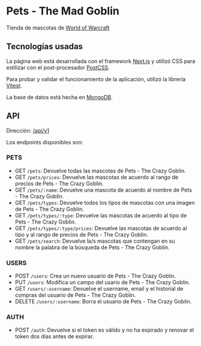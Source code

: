 # Pets - The Mad Goblin

Tienda de mascotas de [World of Warcraft](https://worldofwarcraft.blizzard.com/es-es/)

## Tecnologías usadas

La página web está desarrollada con el framework [Next.js](https://nextjs.org) y utilizó CSS para estilizar con el post-procesador [PostCSS](https://postcss.org).

Para probar y validar el funcionamiento de la aplicación, utilizó la librería [Vitest](https://vitest.dev).

La base de datos está hecha en [MongoDB](https://www.mongodb.com).

## API

Dirección: [/api/v1](/api/v1)

Los endpoints disponibles son:

### PETS

- GET `/pets`: Devuelve todas las mascotas de Pets - The Crazy Goblin.
- GET `/pets/prices`: Devuelve las mascotas de acuerdo al rango de precios de Pets - The Crazy Goblin.
- GET `/pets/:name`: Devuelve una mascota de acuerdo al nombre de Pets - The Crazy Goblin.
- GET `/pets/types`: Devuelve todos los tipos de mascotas con una imagen de Pets - The Crazy Goblin.
- GET `/pets/types/:type`: Devuelve las mascotas de acuerdo al tipo de Pets - The Crazy Goblin.
- GET `/pets/types/:type/prices`: Devuelve las mascotas de acuerdo al tipo y al rango de precios de Pets - The Crazy Goblin.
- GET `/pets/search`: Devuelve la/s mascotas que contengan en su nombre la palabra de la búsqueda de Pets - The Crazy Goblin.

### USERS

- POST `/users`: Crea un nuevo usuario de Pets - The Crazy Goblin.
- PUT `/users`: Modifica un campo del usario de Pets - The Crazy Goblin.
- GET `/users/:username`: Devuelve el username, email y el historial de compras del usuario de Pets - The Crazy Goblin.
- DELETE `/users/:username`: Borra el usuario de Pets - The Crazy Goblin.

### AUTH

- POST `/auth`: Devuelve si el token es válido y no ha expirado y renovar el token dos días antes de expirar.
